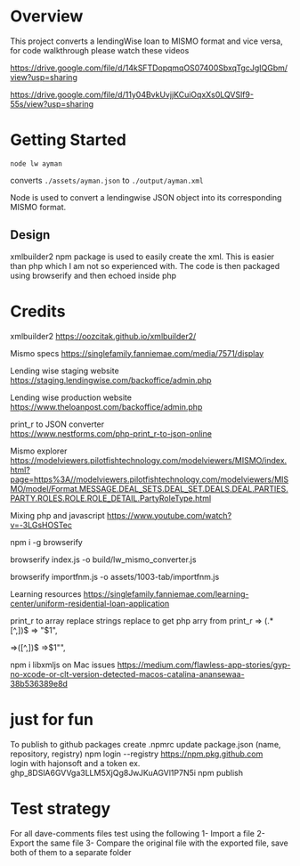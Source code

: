 # Overview

This project converts a lendingWise loan to MISMO format and vice versa, for code walkthrough please watch these videos

https://drive.google.com/file/d/14kSFTDopqmqOS07400SbxqTgcJgIQGbm/view?usp=sharing

https://drive.google.com/file/d/11y04BvkUvjjKCuiOqxXs0LQVSlf9-55s/view?usp=sharing



# Getting Started

`node lw ayman`

converts `./assets/ayman.json` to `./output/ayman.xml`

Node is used to convert a lendingwise JSON object into its corresponding MISMO format. 

## Design

xmlbuilder2 npm package is used to easily create the xml. This is easier than php which I am not so experienced with. The code is then packaged using browserify and then echoed inside php


# Credits

xmlbuilder2
https://oozcitak.github.io/xmlbuilder2/

Mismo specs 
https://singlefamily.fanniemae.com/media/7571/display

Lending wise staging website  
https://staging.lendingwise.com/backoffice/admin.php

Lending wise production website 
https://www.theloanpost.com/backoffice/admin.php

print_r to JSON converter  
https://www.nestforms.com/php-print_r-to-json-online

Mismo explorer 
https://modelviewers.pilotfishtechnology.com/modelviewers/MISMO/index.html?page=https%3A//modelviewers.pilotfishtechnology.com/modelviewers/MISMO/model/Format.MESSAGE.DEAL_SETS.DEAL_SET.DEALS.DEAL.PARTIES.PARTY.ROLES.ROLE.ROLE_DETAIL.PartyRoleType.html

Mixing php and javascript 
https://www.youtube.com/watch?v=-3LGsHOSTec

npm i -g browserify

browserify index.js -o build/lw_mismo_converter.js

browserify importfnm.js -o assets/1003-tab/importfnm.js

Learning resources
https://singlefamily.fanniemae.com/learning-center/uniform-residential-loan-application

print_r to array replace strings
replace to get php arry from print_r
=> (.*[^,])$
=> "$1",

=>([^,])$
=>$1"",


npm i libxmljs
on Mac issues https://medium.com/flawless-app-stories/gyp-no-xcode-or-clt-version-detected-macos-catalina-anansewaa-38b536389e8d


# just for fun
To publish to github packages
create .npmrc
update package.json (name, repository, registry)
npm login --registry https://npm.pkg.github.com  
login with hajonsoft and a token ex. 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
npm publish

# Test strategy
For all dave-comments files test using the following 
1- Import a file
2- Export the same file
3- Compare the original file with the exported file, save both of them to a separate folder

